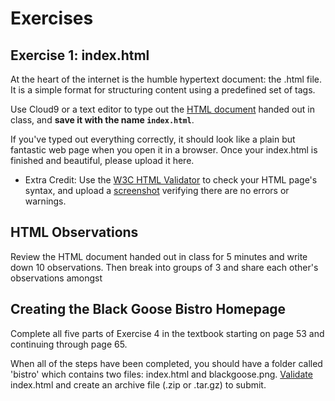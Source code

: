 # Exercises

## Exercise 1: index.html

At the heart of the internet is the humble hypertext document: the .html file. It is a simple format for structuring content using a predefined set of tags.

Use Cloud9 or a text editor to type out the [HTML document](./html.png) handed out in class, and **save it with the name `index.html`**. 

If you've typed out everything correctly, it should look like a plain but fantastic web page when you open it in a browser. Once your index.html is finished and beautiful, please upload it here.

- Extra Credit: Use the [W3C HTML Validator](https://validator.w3.org/#validate_by_input) to check your HTML page's syntax, and upload a [screenshot](https://www.take-a-screenshot.org) verifying there are no errors or warnings.

## HTML Observations

Review the HTML document handed out in class for 5 minutes and write down 10 observations. Then break into groups of 3 and share each other's observations amongst 

## Creating the Black Goose Bistro Homepage

Complete all five parts of Exercise 4 in the textbook starting on page 53 and continuing through page 65.

When all of the steps have been completed, you should have a folder called 'bistro' which contains two files: index.html and blackgoose.png. [Validate](https://validator.w3.org/#validate_by_input) index.html and create an archive file (.zip or .tar.gz) to submit.

## 